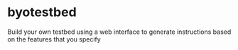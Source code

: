 byotestbed
==========

Build your own testbed using a web interface to generate instructions based on the features that you specify
